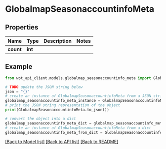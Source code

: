 # GlobalmapSeasonaccountinfoMeta


## Properties

Name | Type | Description | Notes
------------ | ------------- | ------------- | -------------
**count** | **int** |  | 

## Example

```python
from wot_api_client.models.globalmap_seasonaccountinfo_meta import GlobalmapSeasonaccountinfoMeta

# TODO update the JSON string below
json = "{}"
# create an instance of GlobalmapSeasonaccountinfoMeta from a JSON string
globalmap_seasonaccountinfo_meta_instance = GlobalmapSeasonaccountinfoMeta.from_json(json)
# print the JSON string representation of the object
print(GlobalmapSeasonaccountinfoMeta.to_json())

# convert the object into a dict
globalmap_seasonaccountinfo_meta_dict = globalmap_seasonaccountinfo_meta_instance.to_dict()
# create an instance of GlobalmapSeasonaccountinfoMeta from a dict
globalmap_seasonaccountinfo_meta_from_dict = GlobalmapSeasonaccountinfoMeta.from_dict(globalmap_seasonaccountinfo_meta_dict)
```
[[Back to Model list]](../README.md#documentation-for-models) [[Back to API list]](../README.md#documentation-for-api-endpoints) [[Back to README]](../README.md)


